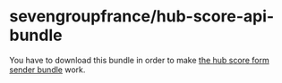 # sevengroupfrance/hub-score-api-bundle

You have to download this bundle in order to make [the hub score form sender bundle](https://github.com/sevenGroupFrance/sulu-hub-score-form-sender-bundle) work.
